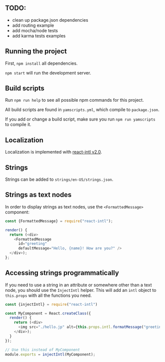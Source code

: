 ## TODO:
- clean up package.json dependencies
- add routing example
- add mocha/node tests
- add karma tests examples

## Running the project
First, `npm install` all dependencies.

`npm start` will run the development server.

## Build scripts
Run `npm run help` to see all possible npm commands for this project.

All build scripts are found in `yamscripts.yml`, which compile to `package.json`.

If you add or change a build script, make sure you run `npm run yamscripts` to compile it.

## Localization
Localization is implemented with [react-intl v2.0](https://github.com/yahoo/react-intl/issues/162).

## Strings
Strings can be added to `strings/en-US/strings.json`.

## Strings as text nodes
In order to display strings as text nodes, use the `<FormattedMessage>` component:

```js
const {FormattedMessage} = require("react-intl");

render() {
  return (<div>
    <FormattedMessage
      id="greeting"
      defaultMessage="Hello, {name}! How are you?" />
  </div>);
};
```

## Accessing strings programmatically
If you need to use a string in an attribute or somewhere other than a text node, you should use the `InjectIntl` helper.
This will add an `intl` object to `this.props` with all the functions you need.

```js
const {injectIntl} = require("react-intl")

const MyComponent = React.createClass({
  render() {
    return (<div>
      <img src="./hello.jp" alt={this.props.intl.formatMessage("greeting")} /></div>
    </div>);
  }
});

// Use this instead of MyComponent
module.exports = injectIntl(MyComponent);
```
